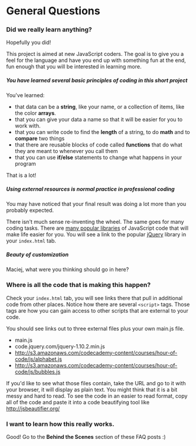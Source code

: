 General Questions
===

### Did we really learn anything?

Hopefully you did!  

This project is aimed at new JavaScript coders. The goal is to give you a feel for the language and have you end up with something fun at the end, fun enough that you will be interested in learning more. 

##### You have learned several basic principles of coding in this short project

You've learned:

- that data can be a **string**, like your name, or a collection of items, like the color **arrays**. 
- that you can give your data a name so that it will be easier for you to work with.
- that you can write code to find the **length** of a string, to do **math** and to **compare** two things
- that there are reusable blocks of code called **functions** that do what they are meant to whenever you call them
- that you can use **if/else** statements to change what happens in your program

That is a lot!
 
##### Using external resources is normal practice in professional coding 

You may have noticed that your final result was doing a lot more than you probably expected. 

There isn't much sense re-inventing the wheel. The same goes for many coding tasks. There are [many popular libraries](http://en.wikipedia.org/wiki/List_of_JavaScript_libraries) of JavaScript code that will make life easier for you. You will see a link to the popular [jQuery](http://en.wikipedia.org/wiki/JQuery) library in your `index.html` tab.

##### Beauty of customization

Maciej, what were you thinking should go in here?

### Where is all the code that is making this happen?

Check your `index.html` tab, you will see links there that pull in additional code from other places. Notice how there are several `<script>` tags. Those tags are how you can gain access to other scripts that are external to your code.

You should see links out to three external files plus your own main.js file.

- main.js
- code.jquery.com/jquery-1.10.2.min.js
- http://s3.amazonaws.com/codecademy-content/courses/hour-of-code/js/alphabet.js
- http://s3.amazonaws.com/codecademy-content/courses/hour-of-code/js/bubbles.js

If you'd like to see what those files contain, take the URL and go to it with your browser, it will display as plain text. You might think that it is a bit messy and hard to read. To see the code in an easier to read format, copy all of the code and paste it into a code beautifying tool like http://jsbeautifier.org/

### I want to learn how this really works.

Good!  Go to the **Behind the Scenes** section of these FAQ posts :)
